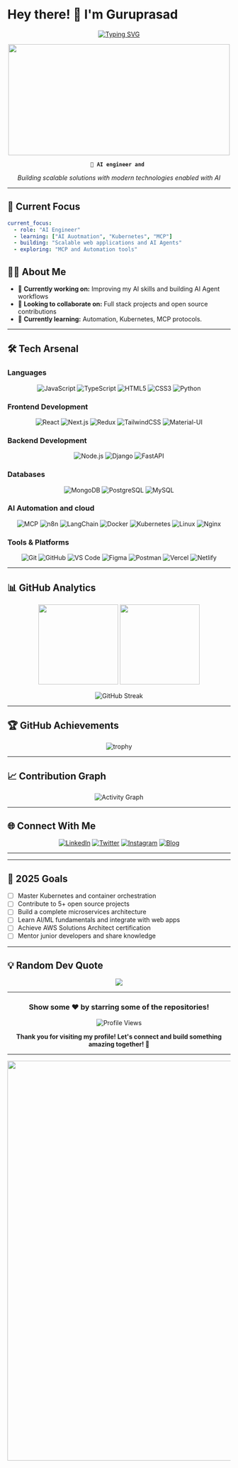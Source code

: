 # Hey there! 👋 I'm Guruprasad

<div align="center">

[![Typing SVG](https://readme-typing-svg.herokuapp.com?font=Fira+Code&weight=600&size=28&pause=1000&color=FF6B6B&background=00000000&center=true&vCenter=true&random=false&width=600&lines=Full+Stack+Developer;DevOps+Enthusiast;Problem+Solver;Open+Source+Contributor)](https://git.io/typing-svg)

<img src="https://user-images.githubusercontent.com/74038190/225813708-98b745f2-7d22-48cf-9150-083f1b00d6c9.gif" width="500" height="250"/>

**`🚀 AI engineer and `**

*Building scalable solutions with modern technologies enabled with AI*

</div>

---

## 🎯 Current Focus

```yaml
current_focus:
  - role: "AI Engineer"
  - learning: ["AI Auotmation", "Kubernetes", "MCP"]
  - building: "Scalable web applications and AI Agents"
  - exploring: "MCP and Automation tools"
```

## 🙋‍♂️ About Me

- 🔭 **Currently working on:** Improving my AI skills and building AI Agent workflows
- 👯 **Looking to collaborate on:** Full stack projects and open source contributions  
- 🌱 **Currently learning:** Automation, Kubernetes, MCP protocols.

---

## 🛠️ Tech Arsenal

### **Languages**
<div align="center">

![JavaScript](https://skillicons.dev/icons?i=js)
![TypeScript](https://skillicons.dev/icons?i=ts)
![HTML5](https://skillicons.dev/icons?i=html)
![CSS3](https://skillicons.dev/icons?i=css)
![Python](https://skillicons.dev/icons?i=python)

</div>

### **Frontend Development**
<div align="center">

![React](https://skillicons.dev/icons?i=react)
![Next.js](https://skillicons.dev/icons?i=nextjs)
![Redux](https://skillicons.dev/icons?i=redux)
![TailwindCSS](https://skillicons.dev/icons?i=tailwind)
![Material-UI](https://skillicons.dev/icons?i=materialui)

</div>

### **Backend Development**
<div align="center">

![Node.js](https://skillicons.dev/icons?i=nodejs)
![Django](https://skillicons.dev/icons?i=django)
![FastAPI](https://skillicons.dev/icons?i=fastapi)

</div>

### **Databases**
<div align="center">

![MongoDB](https://skillicons.dev/icons?i=mongodb)
![PostgreSQL](https://skillicons.dev/icons?i=postgres)
![MySQL](https://skillicons.dev/icons?i=mysql)

</div>

### **AI Automation and cloud**
<div align="center">

![MCP](https://raw.githubusercontent.com/openai/openai-cookbook/main/images/mcp-logo.png)
![n8n](https://cdn.worldvectorlogo.com/logos/n8n.svg)
![LangChain](https://raw.githubusercontent.com/hwchase17/langchain/master/docs/static/img/logo.png)
![Docker](https://skillicons.dev/icons?i=docker)
![Kubernetes](https://img.shields.io/badge/kubernetes-%23326ce5.svg?style=for-the-badge&logo=kubernetes&logoColor=white)
![Linux](https://skillicons.dev/icons?i=linux)
![Nginx](https://skillicons.dev/icons?i=nginx)

</div>

### **Tools & Platforms**
<div align="center">

![Git](https://skillicons.dev/icons?i=git)
![GitHub](https://skillicons.dev/icons?i=github)
![VS Code](https://skillicons.dev/icons?i=vscode)
![Figma](https://skillicons.dev/icons?i=figma)
![Postman](https://skillicons.dev/icons?i=postman)
![Vercel](https://skillicons.dev/icons?i=vercel)
![Netlify](https://skillicons.dev/icons?i=netlify)

</div>

---

## 📊 GitHub Analytics

<div align="center">
  
<img height="180em" src="https://github-readme-stats.vercel.app/api?username=bhavyabhut&show_icons=true&theme=tokyonight&include_all_commits=true&count_private=true&hide_border=true&bg_color=0D1117&title_color=FF6B6B&icon_color=FF6B6B&text_color=FFF&ring_color=FF6B6B"/>

<img height="180em" src="https://github-readme-stats.vercel.app/api/top-langs/?username=bhavyabhut&layout=compact&langs_count=8&theme=tokyonight&hide_border=true&bg_color=0D1117&title_color=FF6B6B&text_color=FFF"/>

</div>

<div align="center">

![GitHub Streak](https://github-readme-streak-stats.herokuapp.com/?user=bhavyabhut&theme=tokyonight&hide_border=true&background=0D1117&stroke=FF6B6B&ring=FF6B6B&fire=FF6B6B&currStreakLabel=FF6B6B)

</div>

---

## 🏆 GitHub Achievements

<div align="center">

![trophy](https://github-profile-trophy.vercel.app/?username=bhavyabhut&theme=tokyonight&no-frame=true&no-bg=true&margin-w=4&row=1)

</div>

---

## 📈 Contribution Graph

<div align="center">

![Activity Graph](https://github-readme-activity-graph.vercel.app/graph?username=bhavyabhut&bg_color=0D1117&color=FF6B6B&line=FF6B6B&point=FFFFFF&area=true&hide_border=true)

</div>

---

## 🌐 Connect With Me

<div align="center">

[![LinkedIn](https://img.shields.io/badge/LinkedIn-%230077B5.svg?style=for-the-badge&logo=linkedin&logoColor=white)](https://linkedin.com/in/bhavya-bhut)
[![Twitter](https://img.shields.io/badge/Twitter-%231DA1F2.svg?style=for-the-badge&logo=Twitter&logoColor=white)](https://twitter.com/bhutbhavya)
[![Instagram](https://img.shields.io/badge/Instagram-%23E4405F.svg?style=for-the-badge&logo=Instagram&logoColor=white)](https://instagram.com/bhavya.bhut)
[![Blog](https://img.shields.io/badge/Blog-FF5722?style=for-the-badge&logo=hashnode&logoColor=white)](https://allblogs.in/author/bhavya-bhut)

</div>

---



---

## 🎯 2025 Goals

- [ ] Master Kubernetes and container orchestration
- [ ] Contribute to 5+ open source projects
- [ ] Build a complete microservices architecture
- [ ] Learn AI/ML fundamentals and integrate with web apps
- [ ] Achieve AWS Solutions Architect certification
- [ ] Mentor junior developers and share knowledge

---

## 💡 Random Dev Quote

<div align="center">

![](https://quotes-github-readme.vercel.app/api?type=horizontal&theme=tokyonight&border=true)

</div>

---

<div align="center">

### Show some ❤️ by starring some of the repositories!

![Profile Views](https://komarev.com/ghpvc/?username=bhavyabhut&color=ff6b6b&style=for-the-badge&label=PROFILE+VIEWS)

**Thank you for visiting my profile! Let's connect and build something amazing together! 🚀**

</div>

---

<div align="center">
  <img src="https://user-images.githubusercontent.com/74038190/212284100-561aa473-3905-4a80-b561-0d28506553ee.gif" width="900">
</div>
